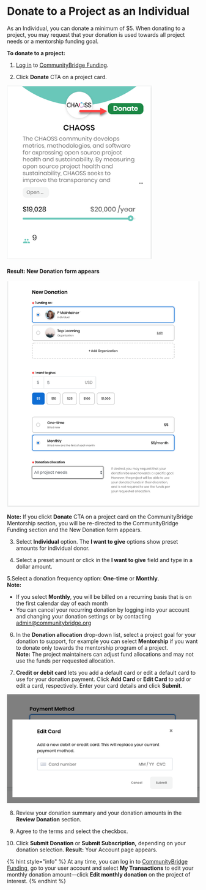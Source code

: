 # Donate to a Project as an Individual

As an Individual, you can donate a minimum of $5. When donating to a project, you may request that your donation is used towards all project needs or a mentorship funding goal.

**To donate to a project:** 

1.  [Log in](../../../sso/sign-in/) to [CommunityBridge Funding](https://funding.communitybridge.org).

2. Click **Donate** CTA on a project card.

![](../../../.gitbook/assets/7418565.png)

#### Result: New Donation form appears

![](../../../.gitbook/assets/7418566.png)

**Note:** If you clickt **Donate** CTA on a project card on the CommunityBridge Mentorship section, you will be re-directed to the CommunityBridge Funding section and the New Donation form appears.

3. Select **Individual** option. The **I want to give** options show preset amounts for individual donor.

4. Select a preset amount or click in the **I want to give** field and type in a dollar amount.

5.Select a donation frequency option: **One-time** or **Monthly**.  
    **Note:**

* If you select **Monthly**, you will be billed on a recurring basis that is on the first calendar day of each month
* You can cancel your recurring donation by logging into your account and changing your donation settings or by contacting [admin@communitybridge.org](mailto:admin@communitybridge.org)

6. In the **Donation allocation** drop-down list, select a project goal for your donation to support, for example you can select **Mentorship** if you want to donate only towards the mentorship program of a project.  
**Note:** The project maintainers can adjust fund allocations and may not use the funds per requested allocation.

7. **Credit or debit card** lets you add a default card or edit a default card to use for your donation payment. Click **Add Card** or **Edit Card** to add or edit a card, respectively. Enter your card details and click **Submit**.

![](../../../.gitbook/assets/7418568.png)

8. Review your donation summary and your donation amounts in the **Review Donation** section.

9. Agree to the terms and select the checkbox.

10. Click **Submit Donation** or **Submit Subscription,** depending on your donation selection. **Result:** Your Account page appears.

{% hint style="info" %}
At any time, you can log in to [CommunityBridge Funding](https://funding.communitybridge.org), go to your user account and select **My Transactions** to edit your monthly donation amount—click **Edit monthly donation** on the project of interest.
{% endhint %}


